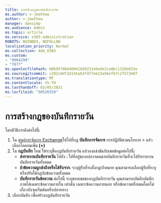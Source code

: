 ```yaml
---
title: การสร้างกฎของบันทึกรายวัน
ms.author: v-jmathew
author: v-jmathew
manager: dansimp
ms.audience: Admin
ms.topic: article
ms.service: o365-administration
ROBOTS: NOINDEX, NOFOLLOW
localization_priority: Normal
ms.collection: Adm_O365
ms.custom:
- "9004299"
- "7677"
ms.openlocfilehash: b0b95f8b6460418d92314dede2ca8bc1326b033e
ms.sourcegitcommit: c202c0df2d141e63f4f7eb13a56efbfc2f57348f
ms.translationtype: MT
ms.contentlocale: th-TH
ms.lasthandoff: 03/05/2021
ms.locfileid: "50526559"
---
```

# <a name="create-a-journal-rule"></a>การสร้างกฎของบันทึกรายวัน

โดยมีวิธีการดังต่อไปนี้:

1. ใน [ศูนย์การจัดการ Exchange](https://go.microsoft.com/fwlink/p/?linkid=2059104)ให้ไปที่กฎ **บันทึกการจัดการ** การปฏิบัติตามนโยบาย  >  แล้วเลือกไอคอนเพิ่ม **(+)**
2. ใน **กฎบันทึก** ใหม่ ให้ระบุชื่อกฎบันทึกรายวัน แล้วลงแข่งขันกับเขตข้อมูลต่อไปนี้:  
    - **ส่งรายงานบันทึกรายวัน** ไปยัง : ใส่ที่อยู่ของกล่องจดหมายบันทึกรายวันที่จะได้รับรายงานบันทึกรายวันทั้งหมด  
    - **ถ้าข้อความถูกส่งถึงหรือได้รับจาก**: ระบุผู้รับที่จะตั้งกฎเป้าหมาย คุณสามารถเลือกผู้รับที่ระบุหรือปรับใช้กฎกับข้อความทั้งหมด  
    - **บันทึกรายวันข้อความ** ต่อไปนี้ ระบุขอบเขตของกฎบันทึกรายวัน คุณสามารถบันทึกบันทึกภาพได้เฉพาะข้อความภายใน เท่านั้น เฉพาะข้อความภายนอก หรือข้อความทั้งหมดโดยไม่เกี่ยวกับจุดเริ่มต้นหรือปลายทาง
3. เลือกบันทึก เพื่อสร้างกฎบันทึกรายวัน
